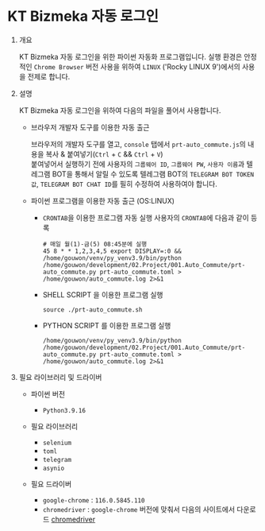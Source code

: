 # KT Bizmeka 자동 로그인

1. 개요

    KT Bizmeka 자동 로그인을 위한 파이썬 자동화 프로그램입니다.
    실행 환경은 안정적인 `Chrome Browser` 버전 사용을 위하여 `LINUX` ('Rocky LINUX 9')에서의 사용을 전제로 합니다.

2. 설명

   KT Bizmeka 자동 로그인을 위하여 다음의 파일을 풀어서 사용합니다.

   * 브라우저 개발자 도구를 이용한 자동 출근

        브라우저의 개발자 도구를 열고, `console` 탭에서 `prt-auto_commute.js`의 내용을 복사 & 붙여넣기(`Ctrl` + `C` && `Ctrl` + `V`) <br>붙여넣어서 실행하기 전에 사용자의 `그룹웨어 ID`, `그룹웨어 PW`, `사용자 이름`과 텔레그램 BOT을 통해서 알릴 수 있도록 텔레그램 BOT의 `TELEGRAM BOT TOKEN값`, `TELEGRAM BOT CHAT ID`를 필히 수정하여 사용하여야 합니다.

   * 파이썬 프로그램을 이용한 자동 출근 (OS:LINUX)

     * `CRONTAB`을 이용한 프로그램 자동 실행
        사용자의 `CRONTAB`에 다음과 같이 등록

        ```
        # 매일 월(1)-금(5) 08:45분에 실행
        45 8 * * 1,2,3,4,5 export DISPLAY=:0 && /home/gouwon/venv/py_venv3.9/bin/python /home/gouwon/development/02.Project/001.Auto_Commute/prt-auto_commute.py prt-auto_commute.toml > /home/gouwon/auto_commute.log 2>&1
        ```
     * SHELL SCRIPT 을 이용한 프로그램 실행

        ```
        source ./prt-auto_commute.sh
        ```
     * PYTHON SCRIPT 를 이용한 프로그램 실행

        ```
        /home/gouwon/venv/py_venv3.9/bin/python /home/gouwon/development/02.Project/001.Auto_Commute/prt-auto_commute.py prt-auto_commute.toml > /home/gouwon/auto_commute.log 2>&1
        ```

3. 필요 라이브러리 및 드라이버

   * 파이썬 버전
     * `Python3.9.16`

   * 필요 라이브러리
     * `selenium`
     * `toml`
     * `telegram`
     * `asynio`

   * 필요 드라이버
     * `google-chrome` : `116.0.5845.110`
     * `chromedriver` : `google-chrome` 버전에 맞춰서 다음의 사이트에서 다운로드 [chromedriver](https://sites.google.com/chromium.org/driver/downloads/version-selection)
